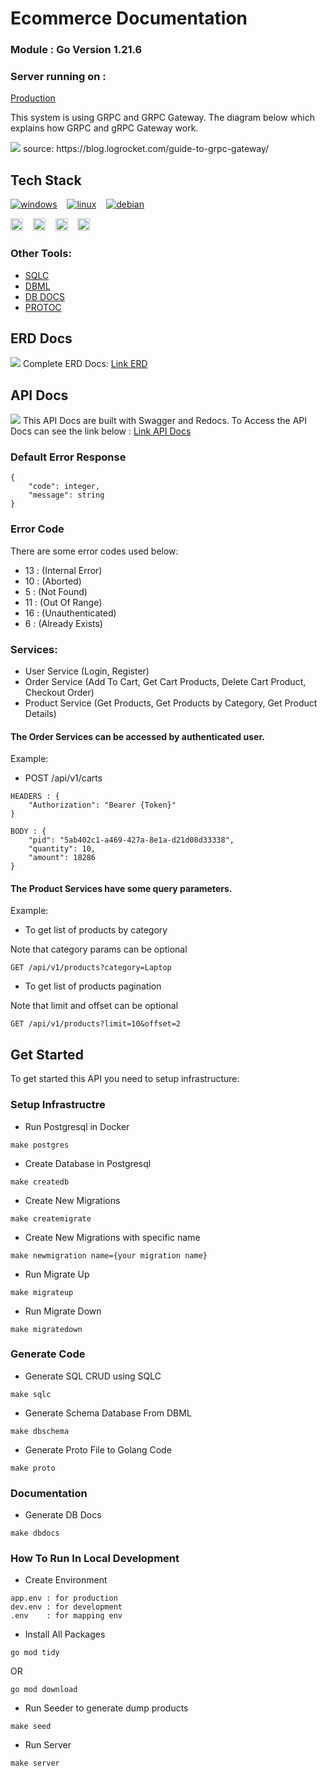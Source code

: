 # Ecommerce Documentation

### Module : Go Version 1.21.6

### Server running on :
<a href="http://3.27.14.107:50052">Production</a>

This system is using GRPC and GRPC Gateway. The diagram below which explains how GRPC and gRPC Gateway work. 

<img src="./docs/images/grpc-diagram.jpg">
source: https://blog.logrocket.com/guide-to-grpc-gateway/


## Tech Stack
[<img src="https://img.shields.io/badge/Windows-0078D6?style=for-the-badge&logo=windows&logoColor=white" alt="windows" >](https://www.microsoft.com/en-id/windows)  &nbsp;&nbsp;  [<img src="https://img.shields.io/badge/Linux-FCC624?style=for-the-badge&logo=linux&logoColor=black" alt="linux">](https://www.linux.org/) &nbsp;&nbsp; [<img src="https://img.shields.io/badge/Debian-ffffff?style=for-the-badge&logo=debian&logoColor=red" alt="debian">](https://wiki.debian.org/InstallingDebianOn/Microsoft/Windows/SubsystemForLinux)

<code><img height="20" src="https://raw.githubusercontent.com/github/explore/80688e429a7d4ef2fca1e82350fe8e3517d3494d/topics/go/go.png"></code> &nbsp;&nbsp; 
<code><img height="20" src="https://raw.githubusercontent.com/github/explore/80688e429a7d4ef2fca1e82350fe8e3517d3494d/topics/docker/docker.png"></code> &nbsp;&nbsp; 
<code><img height="20" src="https://raw.githubusercontent.com/github/explore/80688e429a7d4ef2fca1e82350fe8e3517d3494d/topics/postgresql/postgresql.png"></code>
&nbsp;&nbsp; 
<code><img height="20" src="https://raw.githubusercontent.com/github/explore/80688e429a7d4ef2fca1e82350fe8e3517d3494d/topics/aws/aws.png"></code>

### Other Tools:
- <a href="https://github.com/kyleconroy/sqlc#installation">SQLC</a>
- <a href="https://www.dbml.org/cli/#installation">DBML</a>
- <a href="https://dbdocs.io/docs">DB DOCS</a>
- <a href="https://pkg.go.dev/github.com/golang/protobuf/protoc-gen-go">PROTOC</a>

## ERD Docs
<img src="./docs/images/erd.png">
Complete ERD Docs: 
<a href="https://dbdocs.io/lovelyoyrmia/Ecommerce">Link ERD</a>


## API Docs
<img src="./docs/images/api.png">
This API Docs are built with Swagger and Redocs. To Access the API Docs can see the link below :
<a href="http://3.27.14.107:50052/docs">Link API Docs</a>

### Default Error Response
```
{
    "code": integer,
    "message": string
}
```

### Error Code
There are some error codes used below: 
- 13 : (Internal Error)
- 10 : (Aborted)
- 5  : (Not Found)
- 11 : (Out Of Range)
- 16 : (Unauthenticated)
- 6 : (Already Exists)

### Services:
- User Service (Login, Register)
- Order Service (Add To Cart, Get Cart Products, Delete Cart Product, Checkout Order)
- Product Service (Get Products, Get Products by Category, Get Product Details)

#### The Order Services can be accessed by authenticated user.  

Example:
- POST /api/v1/carts
```
HEADERS : {
    "Authorization": "Bearer {Token}"
}

BODY : {
    "pid": "5ab402c1-a469-427a-8e1a-d21d08d33338",
    "quantity": 10,
    "amount": 18286
}
```

#### The Product Services have some query parameters.

Example:
- To get list of products by category

Note that category params can be optional
```
GET /api/v1/products?category=Laptop
```
- To get list of products pagination

Note that limit and offset can be optional
```
GET /api/v1/products?limit=10&offset=2
```

## Get Started

To get started this API you need to setup infrastructure:

### Setup Infrastructre
- Run Postgresql in Docker
```
make postgres
```
- Create Database in Postgresql
```
make createdb
```
- Create New Migrations
```
make createmigrate
```
- Create New Migrations with specific name
```
make newmigration name={your migration name}
```
- Run Migrate Up 
```
make migrateup
```
- Run Migrate Down 
```
make migratedown
```

### Generate Code
- Generate SQL CRUD using SQLC 
```
make sqlc
```

- Generate Schema Database From DBML
```
make dbschema
```

- Generate Proto File to Golang Code
```
make proto
```

### Documentation
- Generate DB Docs
```
make dbdocs
```

### How To Run In Local Development
- Create Environment
```
app.env : for production
dev.env : for development
.env    : for mapping env
```
- Install All Packages
```
go mod tidy
```
OR
```
go mod download
```
- Run Seeder to generate dump products
```
make seed
```
- Run Server
```
make server
```
